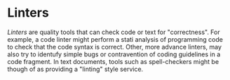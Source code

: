 # Linters

*Linters* are quality tools that can check code or text for "correctness". For example, a code linter might perform a stati analysis of programming code to check that the code syntax is correct. Other, more advance linters, may also try to identufy simple bugs or contravention of coding guidelines in a code fragment. In text documents, tools such as spell-checkers might be though of as providing a "linting" style service.
